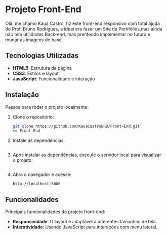 # Projeto Front-End

  Olá, me chamo Kauã Castro, fiz este front-end responsivo com total ajuda do Prof. Bruno
 Rodrigues, a ideai era fazer um Site de Portifólios,mas ainda não tem utilidades Back-end, mas prentendo implementar no futuro e mudar as imagens de base.

## Tecnologias Utilizadas

- **HTML5**: Estrutura da página
- **CSS3**: Estilos e layout
- **JavaScript**: Funcionalidade e interação

## Instalação

Passos para rodar o projeto localmente:

1. Clone o repositório:

    ```bash
    git clone https://github.com/KauaCastroBR8/Front-End.git
    cd Front-End
    ```

2. Instale as dependências:

    ```Não tem necessidade de baixar dependências.´´´

3. Após instalar as dependências, execute o servidor local para visualizar o projeto:

    ```#´´´

4. Abra o navegador e acesse:

    ```
    http://localhost:3000
    ```

## Funcionalidades

Principais funcionalidades do projeto front-end:

- **Responsividade**: O layout é adaptável a diferentes tamanhos de tela.
- **Interatividade**: Usando JavaScript para interações com menu lateral.
